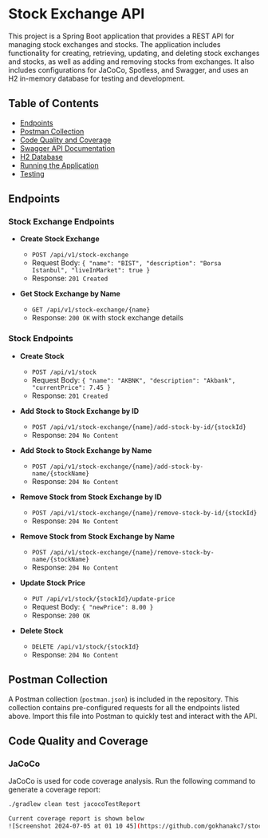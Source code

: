 # Stock Exchange API

This project is a Spring Boot application that provides a REST API for managing stock exchanges and stocks. The application includes functionality for creating, retrieving, updating, and deleting stock exchanges and stocks, as well as adding and removing stocks from exchanges. It also includes configurations for JaCoCo, Spotless, and Swagger, and uses an H2 in-memory database for testing and development.

## Table of Contents
- [Endpoints](#endpoints)
- [Postman Collection](#postman-collection)
- [Code Quality and Coverage](#code-quality-and-coverage)
- [Swagger API Documentation](#swagger-api-documentation)
- [H2 Database](#h2-database)
- [Running the Application](#running-the-application)
- [Testing](#testing)

## Endpoints

### Stock Exchange Endpoints
- **Create Stock Exchange**
  - `POST /api/v1/stock-exchange`
  - Request Body: `{ "name": "BIST", "description": "Borsa Istanbul", "liveInMarket": true }`
  - Response: `201 Created`

- **Get Stock Exchange by Name**
  - `GET /api/v1/stock-exchange/{name}`
  - Response: `200 OK` with stock exchange details

### Stock Endpoints
- **Create Stock**
  - `POST /api/v1/stock`
  - Request Body: `{ "name": "AKBNK", "description": "Akbank", "currentPrice": 7.45 }`
  - Response: `201 Created`

- **Add Stock to Stock Exchange by ID**
  - `POST /api/v1/stock-exchange/{name}/add-stock-by-id/{stockId}`
  - Response: `204 No Content`

- **Add Stock to Stock Exchange by Name**
  - `POST /api/v1/stock-exchange/{name}/add-stock-by-name/{stockName}`
  - Response: `204 No Content`

- **Remove Stock from Stock Exchange by ID**
  - `POST /api/v1/stock-exchange/{name}/remove-stock-by-id/{stockId}`
  - Response: `204 No Content`

- **Remove Stock from Stock Exchange by Name**
  - `POST /api/v1/stock-exchange/{name}/remove-stock-by-name/{stockName}`
  - Response: `204 No Content`

- **Update Stock Price**
  - `PUT /api/v1/stock/{stockId}/update-price`
  - Request Body: `{ "newPrice": 8.00 }`
  - Response: `200 OK`

- **Delete Stock**
  - `DELETE /api/v1/stock/{stockId}`
  - Response: `204 No Content`

## Postman Collection

A Postman collection (`postman.json`) is included in the repository. This collection contains pre-configured requests for all the endpoints listed above. Import this file into Postman to quickly test and interact with the API.

## Code Quality and Coverage

### JaCoCo

JaCoCo is used for code coverage analysis. Run the following command to generate a coverage report:
```sh
./gradlew clean test jacocoTestReport

Current coverage report is shown below
![Screenshot 2024-07-05 at 01 10 45](https://github.com/gokhanakc7/stock-exchange-api/assets/162465880/4417ba4c-f056-42b1-8284-3ce15d51a425)

